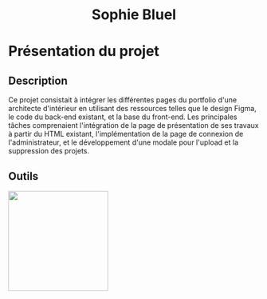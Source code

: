 <h1 align="center">Sophie Bluel</h1>

# Présentation du projet

## Description
Ce projet consistait à intégrer les différentes pages du portfolio d'une architecte d'intérieur en utilisant des ressources telles que le design Figma,
le code du back-end existant, et la base du front-end. Les principales tâches comprenaient l'intégration de la page de présentation de ses travaux à partir du HTML existant, 
l'implémentation de la page de connexion de l'administrateur, et le développement d'une modale pour l'upload et la suppression des projets.
## Outils
  <a href="https://skillicons.dev">
    <img src="https://skillicons.dev/icons?i=html,css,js" width='200' />
  </a>
